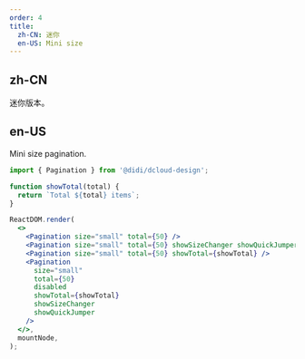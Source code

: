 ```yaml
---
order: 4
title:
  zh-CN: 迷你
  en-US: Mini size
---
```


## zh-CN

迷你版本。

## en-US

Mini size pagination.

```jsx
import { Pagination } from '@didi/dcloud-design';

function showTotal(total) {
  return `Total ${total} items`;
}

ReactDOM.render(
  <>
    <Pagination size="small" total={50} />
    <Pagination size="small" total={50} showSizeChanger showQuickJumper />
    <Pagination size="small" total={50} showTotal={showTotal} />
    <Pagination
      size="small"
      total={50}
      disabled
      showTotal={showTotal}
      showSizeChanger
      showQuickJumper
    />
  </>,
  mountNode,
);
```

<style>
#components-pagination-demo-mini .ant-pagination:not(:last-child) {
  margin-bottom: 24px;
}
</style>
